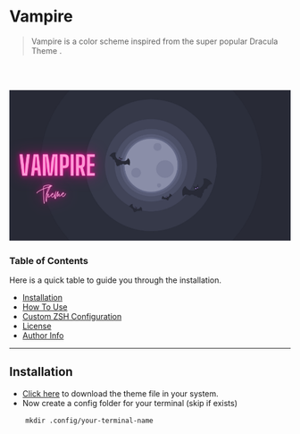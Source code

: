 # Vampire 
> Vampire is a color scheme inspired from the super popular Dracula Theme . 
<br>
<br/>

![Project Banner](./Images/Banner.png)

### Table of Contents
Here is a quick table to guide you through the installation.

- [Installation](#Installation)
- [How To Use](#How-To-Use)
- [Custom ZSH Configuration](#Custom-ZSH-Configuration)
- [License](#license)
- [Author Info](#author-info)

---




## Installation
<p>
  
* [Click here](https://github.com/BiswasJishnu/Vampire-Terminal-Theme/releases/download/v0.1/Vampire.json) to download the theme file in your system.
* Now create a config folder for your terminal (skip if exists)
```html
    mkdir .config/your-terminal-name
```

<p/>
